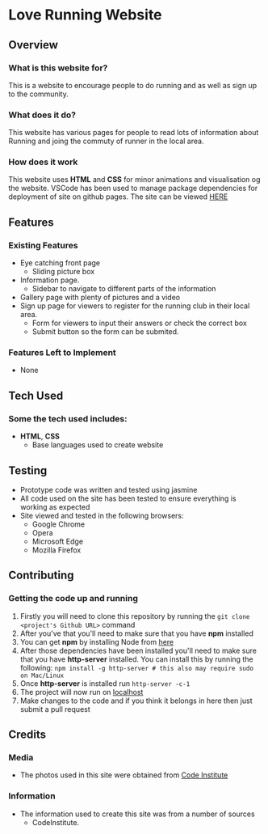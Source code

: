 # Love Running Website

## Overview

### What is this website for?

This is a website to encourage people to do running and as well as sign up to the community.

### What does it do?

This website has various pages for people to read lots of information about Running and joing the commuty of runner in the local area.

### How does it work

This website uses **HTML** and **CSS** for  minor animations and visualisation og the website. VSCode has been used to manage package dependencies for deployment of site on github pages. The site can be viewed [HERE](https://futoisaru.github.io/hippo/)

## Features

### Existing Features

- Eye catching front page
  - Sliding picture box
- Information page.
  - Sidebar to navigate to different parts of the information
- Gallery page with plenty of pictures and a video
- Sign up page for viewers to register for the running club in their local area.
  - Form for viewers to input their answers or check the correct box
  - Submit button so the form can be submited.

### Features Left to Implement

- None

## Tech Used

### Some the tech used includes:

- **HTML**, **CSS**
  - Base languages used to create website

## Testing

- Prototype code was written and tested using jasmine
- All code used on the site has been tested to ensure everything is working as expected
- Site viewed and tested in the following browsers:
  - Google Chrome
  - Opera
  - Microsoft Edge
  - Mozilla Firefox

## Contributing

### Getting the code up and running

1. Firstly you will need to clone this repository by running the ```git clone <project's Github URL>``` command
2. After you've that you'll need to make sure that you have **npm** installed
3. You can get **npm** by installing Node from [here](https://nodejs.org/en/)
4. After those dependencies have been installed you'll need to make sure that you have **http-server** installed. You can install this by running the following: ```npm install -g http-server # this also may require sudo on Mac/Linux```
5. Once **http-server** is installed run ```http-server -c-1```
6. The project will now run on [localhost](http://127.0.0.1:8080)
7. Make changes to the code and if you think it belongs in here then just submit a pull request

## Credits

### Media

- The photos used in this site were obtained from [Code Institute](https://pixabay.com/)

### Information

- The information used to create this site was from a number of sources
  - CodeInstitute.
